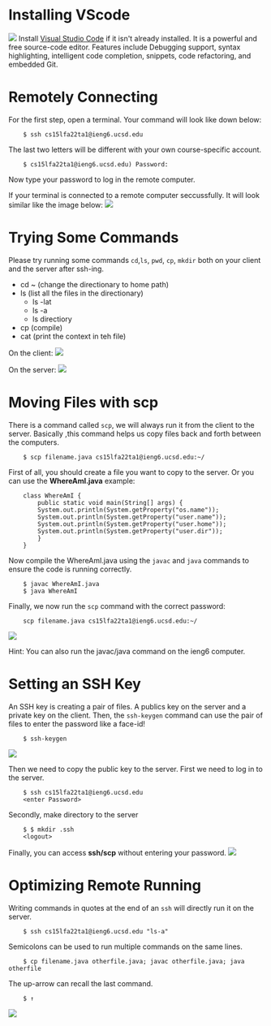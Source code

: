 # Installing VScode
![](https://github.com/xzhugeucsd/cse15l-lab-reports/blob/main/Installing%20VScode.png)
Install [Visual Studio Code](https://code.visualstudio.com/) if it isn't already installed. It is a powerful and free source-code editor. Features include Debugging support, syntax highlighting, intelligent code completion, snippets, code refactoring, and embedded Git.

# Remotely Connecting
For the first step, open a terminal. Your command will look like down below:

        $ ssh cs15lfa22ta1@ieng6.ucsd.edu

The last two letters will be different with your own course-specific account.

        $ cs15lfa22ta1@ieng6.ucsd.edu) Password:
Now type your password to log in the remote computer.

If your terminal is connected to a remote computer seccussfully. It will look similar like the image below:
![](https://github.com/xzhugeucsd/cse15l-lab-reports/blob/main/Remotely%20Connecting.png)

# Trying Some Commands
Please try running some commands ``cd``,``ls``, ``pwd``, ``cp``, ``mkdir`` both on your client and the server after ssh-ing.
 * cd ~ (change the directionary to home path)
 * ls (list all the files in the directionary)
    * ls -lat
    * ls -a
    * ls directiory
 * cp (compile)
 * cat (print the context in teh file)

On the client:
![](https://github.com/xzhugeucsd/cse15l-lab-reports/blob/main/Tring%20command1.png)

On the server:
![](https://github.com/xzhugeucsd/cse15l-lab-reports/blob/main/trying%20command2.png)

# Moving Files with scp

There is a command called ``scp``, we will always run it from the client to the server. Basically ,this command helps us copy files back and forth between the computers.

        $ scp filename.java cs15lfa22ta1@ieng6.ucsd.edu:~/

First of all, you should create a file you want to copy to the server. Or you can use the **WhereAmI.java** example:

        class WhereAmI {
            public static void main(String[] args) {
            System.out.println(System.getProperty("os.name"));
            System.out.println(System.getProperty("user.name"));
            System.out.println(System.getProperty("user.home"));
            System.out.println(System.getProperty("user.dir"));
            }
        }

Now compile the WhereAmI.java using the ``javac`` and ``java`` commands to ensure the code is running correctly.

        $ javac WhereAmI.java
        $ java WhereAmI

Finally, we now run the ``scp`` command with the correct password:

        scp filename.java cs15lfa22ta1@ieng6.ucsd.edu:~/

![](https://github.com/xzhugeucsd/cse15l-lab-reports/blob/main/scp%20file.png)

Hint: You can also run the javac/java command on the ieng6 computer.
# Setting an SSH Key
An SSH key is creating a pair of files. A publics key on the server and a private key on the client. Then, the ``ssh-keygen`` command can use the pair of files to enter the password like a face-id!

        $ ssh-keygen

![](https://github.com/xzhugeucsd/cse15l-lab-reports/blob/main/Setting%20an%20SSH%20Key.png)

Then we need to copy the public key to the server. First we need to log in to the server.

        $ ssh cs15lfa22ta1@ieng6.ucsd.edu
        <enter Password>
Secondly, make directory to the server

        $ $ mkdir .ssh
        <logout>
Finally, you can access **ssh/scp** without entering your password.
![](https://github.com/xzhugeucsd/cse15l-lab-reports/blob/main/Setting%20an%20SSH%20Key.png)

# Optimizing Remote Running
Writing commands in quotes at the end of an `ssh` will directly run it on the server.

        $ ssh cs15lfa22ta1@ieng6.ucsd.edu "ls-a"

Semicolons can be used to run multiple commands on the same lines.

        $ cp filename.java otherfile.java; javac otherfile.java; java otherfile

The up-arrow can recall the last command.

        $ ↑

![](https://github.com/xzhugeucsd/cse15l-lab-reports/blob/main/Optimizing%20Remote%20Running.png)

